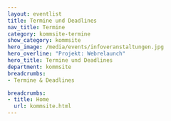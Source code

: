 ```yaml
---
layout: eventlist
title: Termine und Deadlines
nav_title: Termine
category: kommsite-termine
show_category: kommsite
hero_image: /media/events/infoveranstaltungen.jpg
hero_overline: "Projekt: Webrelaunch"
hero_title: Termine und Deadlines
department: kommsite
breadcrumbs:
- Termine & Deadlines

breadcrumbs:
- title: Home
  url: kommsite.html
---
```

